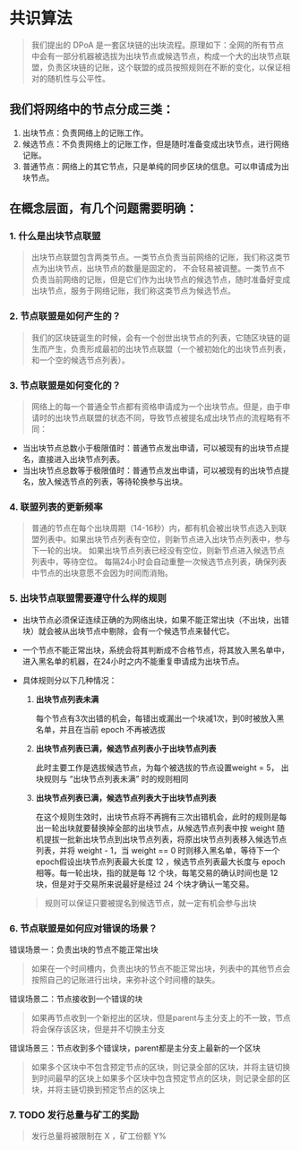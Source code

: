 # 共识算法

>我们提出的 DPoA 是一套区块链的出块流程。原理如下：全网的所有节点中会有一部分机器被选拔为出块节点或候选节点，构成一个大的出块节点联盟，负责区块链的记账，这个联盟的成员按照规则在不断的变化，以保证相对的随机性与公平性。

## 我们将网络中的节点分成三类：

1. 出块节点：负责网络上的记账工作。
2. 候选节点：不负责网络上的记账工作，但是随时准备变成出块节点，进行网络记账。
3. 普通节点：网络上的其它节点，只是单纯的同步区块的信息。可以申请成为出块节点。

## 在概念层面，有几个问题需要明确：

### 1. 什么是出块节点联盟

>出块节点联盟包含两类节点。一类节点负责当前网络的记账，我们称这类节点为出块节点，出块节点的数量是固定的， 不会轻易被调整。一类节点不负责当前网络的记账，但是它们作为出块节点的候选节点，随时准备好变成出块节点，服务于网络记账，我们称这类节点为候选节点。

### 2. 节点联盟是如何产生的？

>我们的区块链诞生的时候，会有一个创世出块节点的列表，它随区块链的诞生而产生，负责形成最初的出块节点联盟（一个被初始化的出块节点列表，和一个空的候选节点列表）。

### 3. 节点联盟是如何变化的？

>网络上的每一个普通全节点都有资格申请成为一个出块节点。但是，由于申请时的出块节点联盟的状态不同，导致节点被提名成出块节点的流程略有不同：

* 当出块节点总数小于极限值时：普通节点发出申请，可以被现有的出块节点提名，直接进入出块节点列表。
* 当出块节点总数等于极限值时：普通节点发出申请，可以被现有的出块节点提名，放入候选节点的列表，等待轮换参与出块。

### 4. 联盟列表的更新频率

>普通的节点在每个出块周期（14-16秒）内，都有机会被出块节点选入到联盟列表中。如果出块节点列表有空位，则新节点进入出块节点列表中，参与下一轮的出块。
如果出块节点列表已经没有空位，则新节点进入候选节点列表中，等待空位。
每隔24小时会自动重整一次候选节点列表，确保列表中节点的出块意愿不会因为时间而消殆。

### 5. 出块节点联盟需要遵守什么样的规则

* 出块节点必须保证连续正确的为网络出块，如果不能正常出块（不出块，出错块）就会被从出块节点中剔除，会有一个候选节点来替代它。
* 一个节点不能正常出块，系统会将其判断成不合格节点，将其放入黑名单中，进入黑名单的机器，在24小时之内不能重复申请成为出块节点。

* 具体规则分以下几种情况：

    1. __出块节点列表未满__

        每个节点有3次出错的机会，每错出或漏出一个块减1次，到0时被放入黑名单，并且在当前 epoch 不再被选拔

    1. __出块节点列表已满，候选节点列表小于出块节点列表__

        此时主要工作是选拔候选节点，为每个被选拔的节点设置weight = 5，
        出块规则与 “出块节点列表未满” 时的规则相同

    1. __出块节点列表已满，候选节点列表大于出块节点列表__

        在这个规则生效时，出块节点将不再拥有三次出错机会，此时的规则是每出一轮出块就要替换掉全部的出块节点，从候选节点列表中按 weight 随机提拔一批新出块节点到出块节点列表，将原出块节点列表移入候选节点列表，并将 weight - 1，当 weight == 0 时则移入黑名单，等待下一个 epoch假设出块节点列表最大长度 12 ，候选节点列表最大长度与 epoch 相等。每一轮出块，指的就是每 12 个块，每笔交易的确认时间也是 12 块，但是对于交易所来说最好是经过 24 个块才确认一笔交易。

    > 规则可以保证只要被提名到候选节点，就一定有机会参与出块

### 6. 节点联盟是如何应对错误的场景？

错误场景一：负责出块的节点不能正常出块

>如果在一个时间槽内，负责出块的节点不能正常出块，列表中的其他节点会按照自己的记账进行出块，来弥补这个时间槽的缺失。

错误场景二：节点接收到一个错误的块

>如果再节点收到一个新挖出的区块，但是parent与主分支上的不一致，节点将会保存该区块，但是并不切换主分支

错误场景三：节点收到多个错误块，parent都是主分支上最新的一个区块

>如果多个区块中不包含预定节点的区块，则记录全部的区块，并将主链切换到时间最早的区块上如果多个区块中包含预定节点的区块，则记录全部的区块，并将主链切换到预定节点的区块上

### 7. TODO 发行总量与矿工的奖励

> 发行总量将被限制在 X ，矿工份额 Y%
